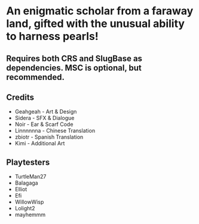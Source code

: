 # An enigmatic scholar from a faraway land, gifted with the unusual ability to harness pearls!

## Requires both CRS and SlugBase as dependencies. MSC is optional, but recommended.

## Credits
- Geahgeah - Art & Design
- Sidera - SFX & Dialogue
- Noir - Ear & Scarf Code
- Linnnnnna - Chinese Translation
- zbiotr - Spanish Translation
- Kimi - Additional Art

## Playtesters
- TurtleMan27
- Balagaga
- Elliot
- Efi
- WillowWisp
- Lolight2
- mayhemmm

